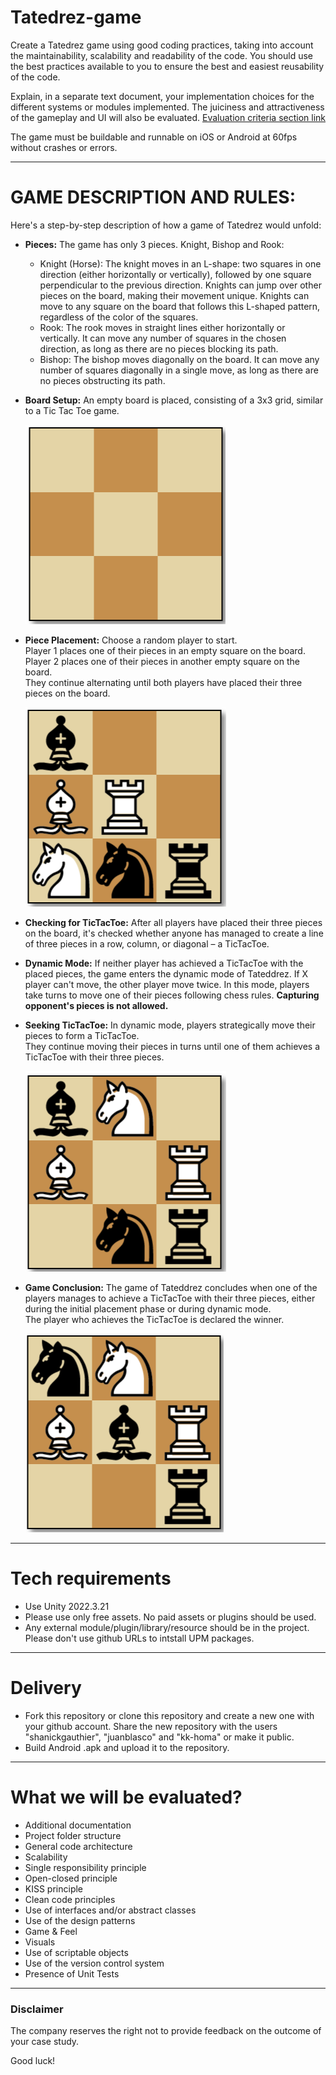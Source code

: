# Tatedrez-game

Create a Tatedrez game using good coding practices, taking into account the maintainability, scalability and readability of the code.
You should use the best practices available to you to ensure the best and easiest reusability of the code.

Explain, in a separate text document, your implementation choices for the different systems or modules implemented.
The juiciness and attractiveness of the gameplay and UI will also be evaluated. [Evaluation criteria section link](#what-we-will-be-evaluated)

The game must be buildable and runnable on iOS or Android at 60fps without crashes or errors.

---

# GAME DESCRIPTION AND RULES:
Here's a step-by-step description of how a game of Tatedrez would unfold:  

* **Pieces:**
    The game has only 3 pieces. Knight, Bishop and Rook:
    * Knight (Horse): The knight moves in an L-shape: two squares in one direction (either horizontally or vertically), followed by one square perpendicular to the previous direction. Knights can jump over other pieces on the board, making their movement unique. Knights can move to any square on the board that follows this L-shaped pattern, regardless of the color of the squares.
    * Rook: The rook moves in straight lines either horizontally or vertically. It can move any number of squares in the chosen direction, as long as there are no pieces blocking its path.
    * Bishop: The bishop moves diagonally on the board. It can move any number of squares diagonally in a single move, as long as there are no pieces obstructing its path.

* **Board Setup:**
    An empty board is placed, consisting of a 3x3 grid, similar to a Tic Tac Toe game.

  <img width="320" alt="image" src="illustrations/board.png">

* **Piece Placement:**
    Choose a random player to start.  
    Player 1 places one of their pieces in an empty square on the board.  
    Player 2 places one of their pieces in another empty square on the board.  
    They continue alternating until both players have placed their three pieces on the board.

  <img width="321" alt="image" src="illustrations/board-with-pieces.png">
  

* **Checking for TicTacToe:**
    After all players have placed their three pieces on the board, it's checked whether anyone has managed to create a line of three pieces in a row, column, or diagonal – a TicTacToe.

* **Dynamic Mode:**
    If neither player has achieved a TicTacToe with the placed pieces, the game enters the dynamic mode of Tateddrez.
    If X player can't move, the other player move twice.
    In this mode, players take turns to move one of their pieces following chess rules.
    **Capturing opponent's pieces is not allowed.**

* **Seeking TicTacToe:**
    In dynamic mode, players strategically move their pieces to form a TicTacToe.  
    They continue moving their pieces in turns until one of them achieves a TicTacToe with their three pieces.

  <img width="321" alt="image" src="illustrations/board-with-pieces-1.png">


* **Game Conclusion:**
    The game of Tateddrez concludes when one of the players manages to achieve a TicTacToe with their three pieces, either during the initial placement phase or during dynamic mode.  
    The player who achieves the TicTacToe is declared the winner.

  <img width="317" alt="image" src="illustrations/board-with-pieces-2.png">


---
# Tech requirements
* Use Unity 2022.3.21
* Please use only free assets. No paid assets or plugins should be used.
* Any external module/plugin/library/resource should be in the project. Please don't use github URLs to intstall UPM packages.  
---
# Delivery
* Fork this repository or clone this repository and create a new one with your github account. Share the new repository with the users "shanickgauthier", "juanblasco" and "kk-homa" or make it public.
* Build Android .apk and upload it to the repository.  
---
# What we will be evaluated?  
* Additional documentation    
* Project folder structure  
* General code architecture  
* Scalability  
* Single responsibility principle
* Open-closed principle 
* KISS principle  
* Clean code principles  
* Use of interfaces and/or abstract classes  
* Use of the design patterns    
* Game & Feel  
* Visuals  
* Use of scriptable objects  
* Use of the version control system  
* Presence of Unit Tests  
---
### Disclaimer
The company reserves the right not to provide feedback on the outcome of your case study.  

Good luck!
